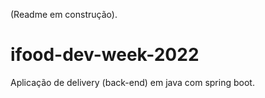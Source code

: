 (Readme em construção).
# ifood-dev-week-2022
 Aplicação de delivery (back-end) em java com spring boot.

